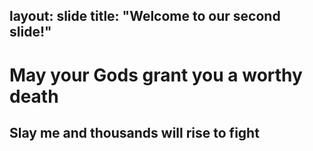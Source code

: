 layout: slide
title: "Welcome to our second slide!"
---
# May your Gods grant you a worthy death
## Slay me and thousands will rise to fight
